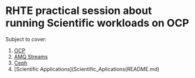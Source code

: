 # RHTE practical session about running Scientific workloads on OCP

Subject to cover:

1. [OCP](Ocp/README.md)
2. [AMQ Streams](AMQ_Streams/README.md)
3. [Ceph](Ceph/README.md)
4. [Scientific Applications](Scientific_Aplications(README.md)

